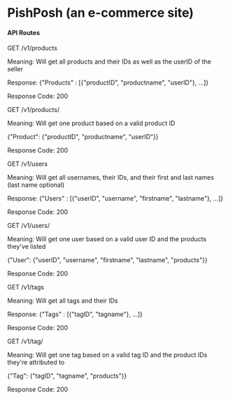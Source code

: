 # PishPosh (an e-commerce site)

#### API Routes

GET /v1/products

Meaning: Will get all products and their IDs as well as the userID of the seller

Response: {"Products" : [{"productID", "productname", "userID"}, ...]}

Response Code: 200

GET /v1/products/<productID>

Meaning: Will get one product based on a valid product ID

{"Product": {"productID", "productname", "userID"}}

Response Code: 200



GET /v1/users

Meaning: Will get all usernames, their IDs, and their first and last names (last name optional)

Response: {"Users" : [{"userID", "username", "firstname", "lastname"}, ...]}

Response Code: 200

GET /v1/users/<userId>

Meaning: Will get one user based on a valid user ID and the products they've listed

{"User": {"userID", "username", "firstname", "lastname", "products"}}

Response Code: 200



GET /v1/tags

Meaning: Will get all tags and their IDs

Response: {"Tags" : [{"tagID", "tagname"}, ...]}

Response Code: 200

GET /v1/tag/<tagID>

Meaning: Will get one tag based on a valid tag ID and the product IDs they're attributed to

{"Tag": {"tagID", "tagname", "products"}}

Response Code: 200